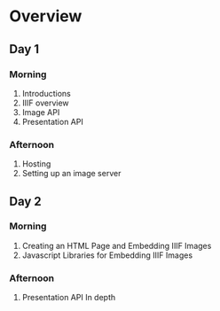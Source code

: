 # Overview

## Day 1

### Morning

1. Introductions
2. IIIF overview
3. Image API
4. Presentation API

### Afternoon

1. Hosting
2. Setting up an image server

## Day 2

### Morning

1. Creating an HTML Page and Embedding IIIF Images
2. Javascript Libraries for Embedding IIIF Images

### Afternoon

1. Presentation API In depth

